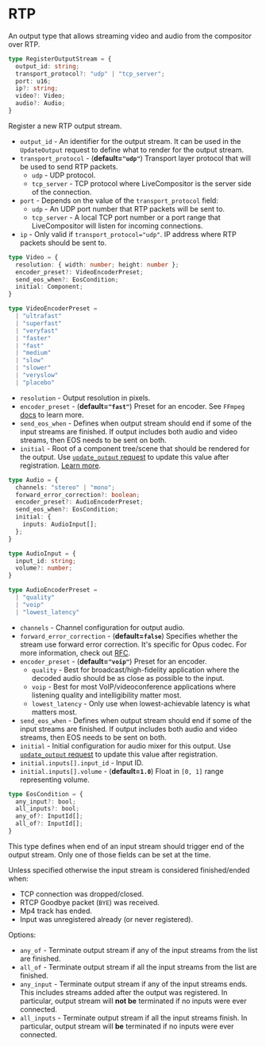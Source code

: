 # RTP

An output type that allows streaming video and audio from the compositor over RTP.

```typescript
type RegisterOutputStream = {
  output_id: string;
  transport_protocol?: "udp" | "tcp_server";
  port: u16;
  ip?: string;
  video?: Video;
  audio?: Audio;
}
```

Register a new RTP output stream.

- `output_id` - An identifier for the output stream. It can be used in the `UpdateOutput` request to define what to render for the output stream.
- `transport_protocol` - (**default=`"udp"`**) Transport layer protocol that will be used to send RTP packets.
  - `udp` - UDP protocol.
  - `tcp_server` - TCP protocol where LiveCompositor is the server side of the connection.
- `port` - Depends on the value of the `transport_protocol` field:
  - `udp` - An UDP port number that RTP packets will be sent to.
  - `tcp_server` - A local TCP port number or a port range that LiveCompositor will listen for incoming connections.
- `ip` - Only valid if `transport_protocol="udp"`. IP address where RTP packets should be sent to.

```typescript
type Video = {
  resolution: { width: number; height: number };
  encoder_preset?: VideoEncoderPreset;
  send_eos_when?: EosCondition;
  initial: Component;
}

type VideoEncoderPreset =
  | "ultrafast"
  | "superfast"
  | "veryfast"
  | "faster"
  | "fast"
  | "medium"
  | "slow"
  | "slower"
  | "veryslow"
  | "placebo"

```

- `resolution` - Output resolution in pixels.
- `encoder_preset` - (**default=`"fast"`**) Preset for an encoder. See `FFmpeg` [docs](https://trac.ffmpeg.org/wiki/Encode/H.264#Preset) to learn more.
- `send_eos_when` - Defines when output stream should end if some of the input streams are finished. If output includes both audio and video streams, then EOS needs to be sent on both.
- `initial` - Root of a component tree/scene that should be rendered for the output. Use [`update_output` request](../routes.md#update-output) to update this value after registration. [Learn more](../../concept/component.md).



```typescript
type Audio = {
  channels: "stereo" | "mono";
  forward_error_correction?: boolean;
  encoder_preset?: AudioEncoderPreset;
  send_eos_when?: EosCondition;
  initial: {
    inputs: AudioInput[];
  };
}

type AudioInput = {
  input_id: string;
  volume?: number;
}

type AudioEncoderPreset =
  | "quality"
  | "voip"
  | "lowest_latency"

```
- `channels` - Channel configuration for output audio.
- `forward_error_correction` - (**default=`false`**) Specifies whether the stream use forward error correction. It's specific for Opus codec. For more information, check out [RFC](https://datatracker.ietf.org/doc/html/rfc6716#section-2.1.7).
- `encoder_preset` - (**default=`"voip"`**) Preset for an encoder.
  - `quality` - Best for broadcast/high-fidelity application where the decoded audio should be as close as possible to the input.
  - `voip` - Best for most VoIP/videoconference applications where listening quality and intelligibility matter most.
  - `lowest_latency` - Only use when lowest-achievable latency is what matters most.
- `send_eos_when` - Defines when output stream should end if some of the input streams are finished. If output includes both audio and video streams, then EOS needs to be sent on both.
- `initial` - Initial configuration for audio mixer for this output. Use [`update_output` request](../routes.md#update-output) to update this value after registration.
- `initial.inputs[].input_id` - Input ID.
- `initial.inputs[].volume` - (**default=`1.0`**) Float in `[0, 1]` range representing volume.

```typescript
type EosCondition = {
  any_input?: bool;
  all_inputs?: bool;
  any_of?: InputId[];
  all_of?: InputId[];
}
```

This type defines when end of an input stream should trigger end of the output stream. Only one of those fields can be set at the time.

Unless specified otherwise the input stream is considered finished/ended when:
- TCP connection was dropped/closed.
- RTCP Goodbye packet (`BYE`) was received.
- Mp4 track has ended.
- Input was unregistered already (or never registered).

Options:
- `any_of` - Terminate output stream if any of the input streams from the list are finished.
- `all_of` - Terminate output stream if all the input streams from the list are finished.
- `any_input` - Terminate output stream if any of the input streams ends. This includes streams added after the output was registered. In particular, output stream will **not be** terminated if no inputs were ever connected.
- `all_inputs` - Terminate output stream if all the input streams finish. In particular, output stream will **be** terminated if no inputs were ever connected.

